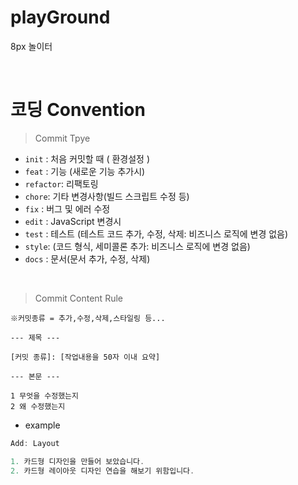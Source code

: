 # playGround

8px 놀이터

<br/>

# 코딩 Convention

> Commit Tpye

- `init` : 처음 커밋할 때 ( 환경설정 )
- `feat` : 기능 (새로운 기능 추가시)
- `refactor`: 리팩토링
- `chore`: 기타 변경사항(빌드 스크립트 수정 등)
- `fix` : 버그 및 에러 수정
- `edit` : JavaScript 변경시
- `test` : 테스트 (테스트 코드 추가, 수정, 삭제: 비즈니스 로직에 변경 없음)
- `style`: (코드 형식, 세미콜론 추가: 비즈니스 로직에 변경 없음)
- `docs` : 문서(문서 추가, 수정, 삭제)

<br/>

> Commit Content Rule

```
※커밋종류 = 추가,수정,삭제,스타일링 등...

--- 제목 ---

[커밋 종류]: [작업내용을 50자 이내 요약]

--- 본문 ---

1 무엇을 수정했는지
2 왜 수정했는지
```

- example

```jsx
Add: Layout

1. 카드형 디자인을 만들어 보았습니다.
2. 카드형 레이아웃 디자인 연습을 해보기 위함입니다.
```

